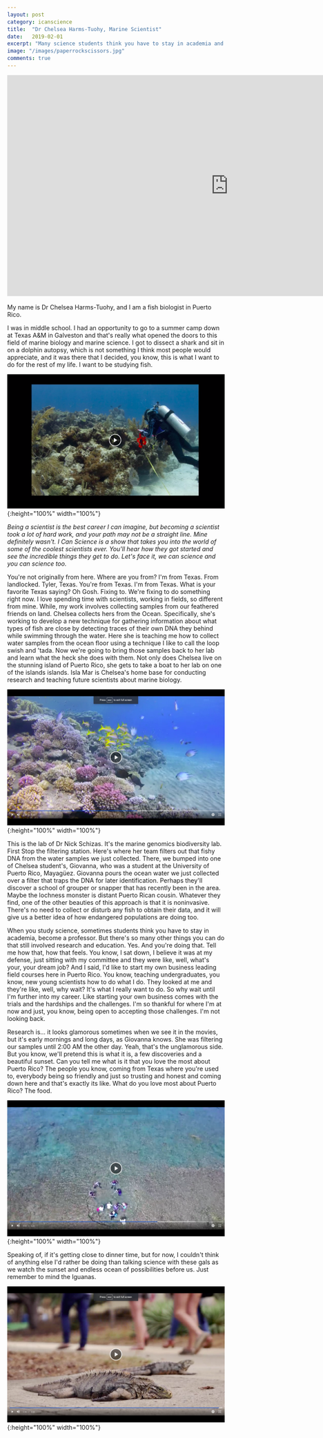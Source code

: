 ```yaml
---
layout: post
category: icanscience
title:  "Dr Chelsea Harms-Tuohy, Marine Scientist"
date:   2019-02-01
excerpt: "Many science students think you have to stay in academia and become a professor, but there are many ways to be involved in research and education. When Dr. Chelsea Harms-Tuohy completed her PhD, she started her own business leading field courses in Puerto Rico."
image: "/images/paperrockscissors.jpg"
comments: true
---
```


<iframe width="1024" height="512" src="https://ucdavis.app.box.com/s/3vslpzsto8pb3n6uhwv15jnmyigzf0ap/file/492565312226" frameborder="0" marginwidth="0" marginheight="0" scrolling="no" seamless allowfullscreen></iframe>

My name is Dr Chelsea Harms-Tuohy, and I am a fish biologist in Puerto Rico. 

I was in middle school. I had an opportunity to go to a summer camp down at Texas A&M in Galveston and that's really what opened the doors to this field of marine biology and marine science. I got to dissect a shark and sit in on a dolphin autopsy, which is not something I think most people would appreciate, and it was there that I decided, you know, this is what I want to do for the rest of my life. I want to be studying fish.

![](/images/wildlife/chelsea-00.40.png){:height="100%" width="100%"}

_Being a scientist is the best career I can imagine, but becoming a scientist took a lot of hard work, and your path may not be a straight line. Mine definitely wasn't. I Can Science is a show that takes you into the world of some of the coolest scientists ever. You'll hear how they got started and see the incredible things they get to do. Let's face it, we can science and you can science too._

You're not originally from here. Where are you from? I'm from Texas. From landlocked. Tyler, Texas. You're from Texas. I'm from Texas. What is your favorite Texas saying? Oh Gosh. Fixing to. We're fixing to do something right now. I love spending time with scientists, working in fields, so different from mine. While, my work involves collecting samples from our feathered friends on land. Chelsea collects hers from the Ocean. Specifically, she's working to develop a new technique for gathering information about what types of fish are close by detecting traces of their own DNA they behind while swimming through the water. Here she is teaching me how to collect water samples from the ocean floor using a technique I like to call the loop swish and 'tada. Now we're going to bring those samples back to her lab and learn what the heck she does with them. Not only does Chelsea live on the stunning island of Puerto Rico, she gets to take a boat to her lab on one of the islands islands. Isla Mar is Chelsea's home base for conducting research and teaching future scientists about marine biology.

![](/images/wildlife/chelsea-03.30.png){:height="100%" width="100%"}

This is the lab of Dr Nick Schizas. It's the marine genomics biodiversity lab. First Stop the filtering station. Here's where her team filters out that fishy DNA from the water samples we just collected. There, we bumped into one of Chelsea student's, Giovanna, who was a student at the University of Puerto Rico, Mayagüez. Giovanna pours the ocean water we just collected over a filter that traps the DNA for later identification. Perhaps they'll discover a school of grouper or snapper that has recently been in the area. Maybe the lochness monster is distant Puerto Rican cousin. Whatever they find, one of the other beauties of this approach is that it is noninvasive. There's no need to collect or disturb any fish to obtain their data, and it will give us a better idea of how endangered populations are doing too.


When you study science, sometimes students think you have to stay in academia, become a professor. But there's so many other things you can do that still involved research and education. Yes. And you're doing that. Tell me how that, how that feels. You know, I sat down, I believe it was at my defense, just sitting with my committee and they were like, well, what's your, your dream job? And I said, I'd like to start my own business leading field courses here in Puerto Rico. You know, teaching undergraduates, you know, new young scientists how to do what I do. They looked at me and they're like, well, why wait? It's what I really want to do. So why wait until I'm further into my career. Like starting your own business comes with the trials and the hardships and the challenges. I'm so thankful for where I'm at now and just, you know, being open to accepting those challenges. I'm not looking back.


Research is... it looks glamorous sometimes when we see it in the movies, but it's early mornings and long days, as Giovanna knows. She was filtering our samples until 2:00 AM the other day. Yeah, that's the unglamorous side. But you know, we'll pretend this is what it is, a few discoveries and a beautiful sunset. Can you tell me what is it that you love the most about Puerto Rico? The people you know, coming from Texas where you're used to, everybody being so friendly and just so trusting and honest and coming down here and that's exactly its like. What do you love most about Puerto Rico? The food. 

![](/images/wildlife/chelsea-04.03.png){:height="100%" width="100%"}


Speaking of, if it's getting close to dinner time, but for now, I couldn't think of anything else I'd rather be doing than talking science with these gals as we watch the sunset and endless ocean of possibilities before us. Just remember to mind the Iguanas.

![](/images/wildlife/chelsea-05.44.png){:height="100%" width="100%"}


